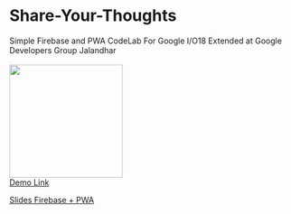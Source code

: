 # Share-Your-Thoughts
Simple Firebase and PWA CodeLab For Google I/O18 Extended at Google Developers Group Jalandhar
<br><br>
<img src="https://firebase.google.com/images/brand-guidelines/logo-built_white.png" width="200vh">
<br>
[Demo Link](https://sharemythought-eb15d.firebaseapp.com/)

[Slides Firebase + PWA](https://docs.google.com/presentation/d/e/2PACX-1vSYws3u4eV6QUWDysGMbJRQFmmdOsumgRmHolmQj2q2RVg8Ma6E1xYeoRWSPKwCEoHDzKkhTJzT2HzM/pub?start=false&loop=false&delayms=3000)
